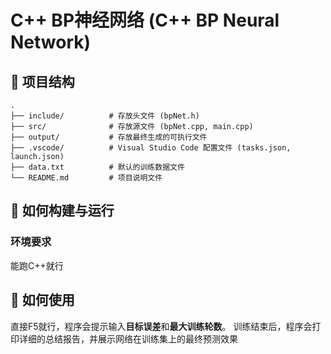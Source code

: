 # C++ BP神经网络 (C++ BP Neural Network)

## 📂 项目结构

```
.
├── include/          # 存放头文件 (bpNet.h)
├── src/              # 存放源文件 (bpNet.cpp, main.cpp)
├── output/           # 存放最终生成的可执行文件
├── .vscode/          # Visual Studio Code 配置文件 (tasks.json, launch.json)
├── data.txt          # 默认的训练数据文件
└── README.md         # 项目说明文件
```
## 🚀 如何构建与运行
### 环境要求
能跑C++就行

## 📝 如何使用
直接F5就行，程序会提示输入**目标误差**和**最大训练轮数**。
训练结束后，程序会打印详细的总结报告，并展示网络在训练集上的最终预测效果
